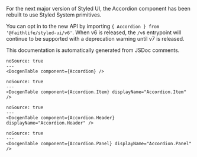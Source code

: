 For the next major version of Styled UI, the Accordion component has been rebuilt to use Styled System primitives.

You can opt in to the new API by importing `{ Accordion } from '@faithlife/styled-ui/v6'`. When v6 is released, the `/v6` entrypoint will continue to be supported with a deprecation warning until v7 is released.

This documentation is automatically generated from JSDoc comments.

```react
noSource: true
---
<DocgenTable component={Accordion} />
```

```react
noSource: true
---
<DocgenTable component={Accordion.Item} displayName="Accordion.Item" />
```

```react
noSource: true
---
<DocgenTable component={Accordion.Header} displayName="Accordion.Header" />
```

```react
noSource: true
---
<DocgenTable component={Accordion.Panel} displayName="Accordion.Panel" />
```
